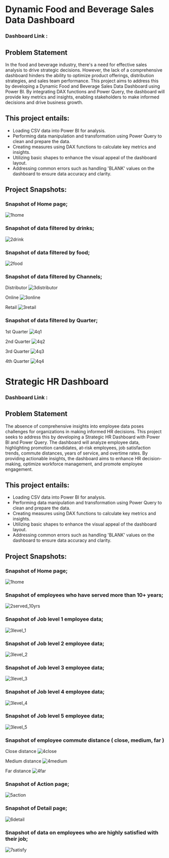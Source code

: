 
# Dynamic Food and Beverage Sales Data Dashboard

### Dashboard Link : 

## Problem Statement

In the food and beverage industry, there's a need for effective sales analysis to drive strategic decisions. However, the lack of a comprehensive dashboard hinders the ability to optimize product offerings, distribution strategies, and sales team performance. This project aims to address this by developing a Dynamic Food and Beverage Sales Data Dashboard using Power BI. By integrating DAX functions and Power Query, the dashboard will provide key metrics and insights, enabling stakeholders to make informed decisions and drive business growth.


## This project entails: 

- Loading CSV data into Power BI for analysis.
- Performing data manipulation and transformation using Power Query to clean and prepare the data.
- Creating measures using DAX functions to calculate key metrics and insights.
- Utilizing basic shapes to enhance the visual appeal of the dashboard layout.
- Addressing common errors such as handling 'BLANK' values on the dashboard to ensure data accuracy and clarity.

## Project Snapshots:

### Snapshot of Home page;
![1home](https://github.com/fyxx10/dataAnalytics/assets/68247195/19668404-ad0e-4f7d-afbd-5c2a78f14df4)

### Snapshot of data filtered by drinks;
![2drink](https://github.com/fyxx10/dataAnalytics/assets/68247195/ac173e76-97aa-432c-9815-109c07052baa)

### Snapshot of data filtered by food;
![2food](https://github.com/fyxx10/dataAnalytics/assets/68247195/6155509f-697e-4db8-88e5-ca0d3e0dff3d)

### Snapshot of data filtered by Channels;

Distributor
![3distributor](https://github.com/fyxx10/dataAnalytics/assets/68247195/71bca0a3-3bc6-4e9f-9256-fa8a197d2cfd)

Online
![3online](https://github.com/fyxx10/dataAnalytics/assets/68247195/39fa5df1-6a0e-4486-89ca-4da4930f0bb8)

Retail
![3retail](https://github.com/fyxx10/dataAnalytics/assets/68247195/059c4ced-1332-45de-ad56-b361c7423fff)

### Snapshot of data filtered by Quarter;

1st Quarter
![4q1](https://github.com/fyxx10/dataAnalytics/assets/68247195/9fa4ec67-4fce-4d84-8d23-dec90c524ecd)

2nd Quarter
![4q2](https://github.com/fyxx10/dataAnalytics/assets/68247195/20c22fed-c902-4378-a171-154aeded64ea)

3rd Quarter
![4q3](https://github.com/fyxx10/dataAnalytics/assets/68247195/da66b86b-a438-4fc9-929f-48ec6f6d8b53)

4th Quarter
![4q4](https://github.com/fyxx10/dataAnalytics/assets/68247195/59686019-6801-48b9-aa56-2d06a825dd83)




# Strategic HR Dashboard

### Dashboard Link : 

## Problem Statement

The absence of comprehensive insights into employee data poses challenges for organizations in making informed HR decisions. This project seeks to address this by developing a Strategic HR Dashboard with Power BI and Power Query. The dashboard will analyze employee data, highlighting promotion candidates, at-risk employees, job satisfaction trends, commute distances, years of service, and overtime rates. By providing actionable insights, the dashboard aims to enhance HR decision-making, optimize workforce management, and promote employee engagement.


## This project entails: 

- Loading CSV data into Power BI for analysis.
- Performing data manipulation and transformation using Power Query to clean and prepare the data.
- Creating measures using DAX functions to calculate key metrics and insights.
- Utilizing basic shapes to enhance the visual appeal of the dashboard layout.
- Addressing common errors such as handling 'BLANK' values on the dashboard to ensure data accuracy and clarity.


## Project Snapshots:

### Snapshot of Home page;
![1home](https://github.com/fyxx10/dataAnalytics/assets/68247195/7394f3fb-ff48-4ea5-bc5d-5ddab2f46f36)

### Snapshot of employees who have served more than 10+ years;
![2served_10yrs](https://github.com/fyxx10/dataAnalytics/assets/68247195/4dfe9e50-abe9-4b2c-9830-1e322b34760c)

### Snapshot of Job level 1 employee data;
![3level_1](https://github.com/fyxx10/dataAnalytics/assets/68247195/ee42e526-a4df-40da-9fa1-2ffc11e7a73a)

### Snapshot of Job level 2 employee data;
![3level_2](https://github.com/fyxx10/dataAnalytics/assets/68247195/9e5eb512-6ae3-4d48-905f-5b49f97c7f76)

### Snapshot of Job level 3 employee data;
![3level_3](https://github.com/fyxx10/dataAnalytics/assets/68247195/5a3d1fae-026b-42c0-907f-d68ef6417ce9)

### Snapshot of Job level 4 employee data;
![3level_4](https://github.com/fyxx10/dataAnalytics/assets/68247195/81dda85a-e12f-4569-8b99-df4540a5f645)

### Snapshot of Job level 5 employee data;
![3level_5](https://github.com/fyxx10/dataAnalytics/assets/68247195/f07bdca2-a676-435c-9e01-3abab4ea03c9)

### Snapshot of employee commute distance ( close, medium, far )

Close distance
![4close](https://github.com/fyxx10/dataAnalytics/assets/68247195/488334f9-ded4-4569-bae2-de4a2f0b5f5e)

Medium distance
![4medium](https://github.com/fyxx10/dataAnalytics/assets/68247195/782a2698-2026-488b-8770-daa8a62c6221)

Far distance
![4far](https://github.com/fyxx10/dataAnalytics/assets/68247195/bbe90798-bfb6-4ba9-a9b6-6baa4742b9bf)

### Snapshot of Action page;
![5action](https://github.com/fyxx10/dataAnalytics/assets/68247195/7c502105-e374-4f2a-8bfa-cf6f77d15c35)

### Snapshot of Detail page;
![6detail](https://github.com/fyxx10/dataAnalytics/assets/68247195/92f5e767-a947-4b9a-a337-65ef8e33df1c)

### Snapshot of data on employees who are highly satisfied with their job;
![7satisfy](https://github.com/fyxx10/dataAnalytics/assets/68247195/b6f26ad8-2d0a-4f87-ba1b-b616900c6831)



